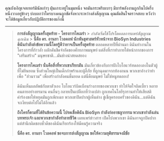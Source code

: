 คุณบังเอิญเจอเทอร์มินัลเก่าๆ ฝุ่นเกาะอยู่ในมุมหนึ่ง จอมันกระพริบเบาๆ มีบาร์พลังงานถูกกินไปครึ่งหนึ่งวางอยู่ข้างๆ บ่งบอกว่าใครบางคนถูกขัดจังหวะระหว่างส่งสัญญาณ คุณตัดสินใจตรวจสอบ หวังว่าจะได้ข้อมูลเกี่ยวกับปฏิบัติการของแก๊งนี้

---

> **การส่งสัญญาณครั้งสุดท้าย - โครงการไคเมร่า** > _กำลังเริ่มใช้โปรโตคอลการแพร่สัญญาณฉุกเฉิน_ > **นี่คือ ดร. อานยา โวลคอฟ นักพันธุศาสตร์หัวหน้าจาก BioSyn Industries ดิฉันกำลังส่งข้อความนี้โดยรู้ดีว่าอาจเป็นครั้งสุดท้าย** ตลอดหลายปีที่ผ่านมา ดิฉันทำงานในโครงการที่ก้าวล้ำ ผลักดันขีดจำกัดของศักยภาพมนุษย์ แต่สิ่งที่เราทำภายใต้หน้ากากของการ "เสริมสร้าง" มนุษยชาติ...มันช่างน่าสยดสยอง
>
> **โครงการไคเมร่า นั่นคือสิ่งที่พวกเขาเรียกมัน** มันเกี่ยวข้องกับการฝังไบโอแวร์ทดลองลงในตัวผู้ที่ไม่ยินยอม ซึ่งส่วนใหญ่เป็นเด็กกำพร้าและผู้ลี้ภัย ที่ถูกฉุดมาจากท้องถนน พวกเขาอ้างว่าทำเพื่อ "ส่วนรวม" เพื่อสร้างกำลังคนชั้นยอด แต่นี่คือมนุษย์ ไม่ใช่หนูทดลอง!
>
> ดิฉันเห็นผลลัพธ์กับตาตัวเอง ไบโอแวร์บิดเบือนร่างกายของพวกเขา ทำให้จิตใจบิดเบี้ยว หลายคนตายอย่างทรมาน คนอื่นๆ กลายเป็นเปลือกที่ว่างเปล่า ถูกเทคโนโลยีรุกรานทำให้เสียสติ คำร้องขอให้หยุดมันถูกเพิกเฉย พวกเขาปิดปากผู้เห็นต่าง ขู่เข็ญครอบครัวของดิฉัน...แต่ดิฉันจะเงียบต่อไปไม่ได้อีกแล้ว
>
> **ถึงใครก็ตามที่ได้ยินข้อความนี้ โปรดเชื่อดิฉัน BioSyn กำลังก่ออาชญากรรม พวกเขากำลังเล่นบทพระเจ้า และพวกเขากำลังทำลายชีวิต** เผยแพร่ข่าวสาร เปิดโปงพวกเขา ดิฉันอาจถูกปิดปาก แต่สำนึกผิดชอบชั่วดีของดิฉันเรียกร้องให้มีคนรู้ความจริง
>
> **นี่คือ ดร. อานยา โวลคอฟ ขอจบการส่งสัญญาณ ขอให้ความยุติธรรมจงมีชัย**
